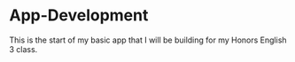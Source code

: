 App-Development
===============

This is the start of my basic app that I will be building for my Honors English 3 class.
